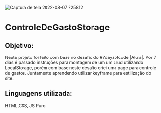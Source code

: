 ![Captura de tela 2022-08-07 225812](https://user-images.githubusercontent.com/79286738/183323717-4b006a5b-f51c-4ea8-a8d2-5bd4fd8b9aa9.png)


# ControleDeGastoStorage

## Objetivo:
Neste projeto foi feito com base no desafio do #7daysofcode |Alura|. Por 7 dias é passado instruções para montagem de um um crud utilizando LocalStorage, 
porém com base neste desafio criei uma page para controle de gastos.
Juntamente aprendendo utilizar keyframe para estilização do site. 

## Linguagens utilizada:
HTML,CSS, JS Puro.
